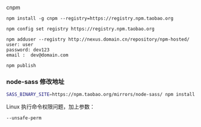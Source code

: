 
cnpm

```shell
npm install -g cnpm --registry=https://registry.npm.taobao.org
```

```shell
npm config set registry https://registry.npm.taobao.org
```

```shell
npm adduser --registry http://nexus.domain.cn/repository/npm-hosted/
user: user
password: dev123
email :  dev@domain.com
```

```shell
npm publish
```

### node-sass 修改地址

```sh
SASS_BINARY_SITE=https://npm.taobao.org/mirrors/node-sass/ npm install node-sass
```

Linux 执行命令权限问题，加上参数：

```sh
--unsafe-perm
```

